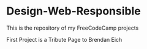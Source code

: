 # Design-Web-Responsible
This is the repository of my FreeCodeCamp projects


First Project is a Tribute Page to Brendan Eich
